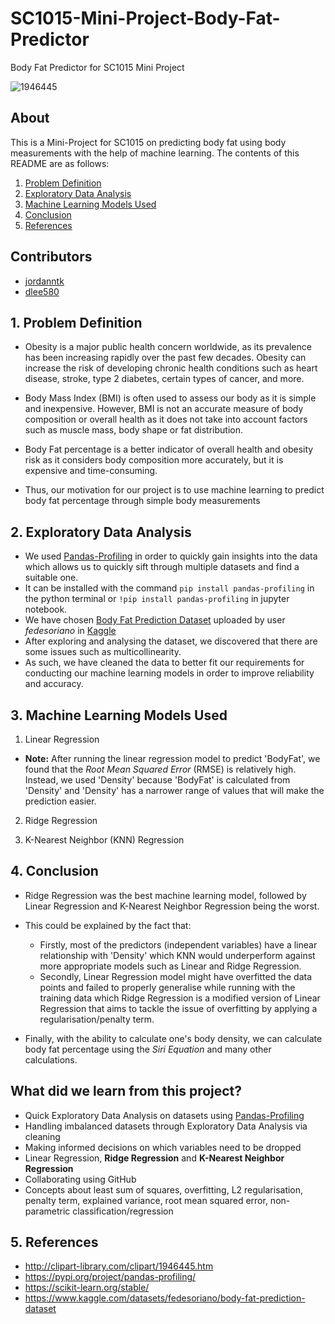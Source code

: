 # SC1015-Mini-Project-Body-Fat-Predictor
Body Fat Predictor for SC1015 Mini Project

![1946445](https://user-images.githubusercontent.com/131585577/233834977-b1341a70-0a2a-4359-80b2-376feced3154.jpg)


## About

This is a Mini-Project for SC1015 on predicting body fat using body measurements with the help of machine learning. The contents of this README are as follows:

1. [Problem Definition](#1-Problem-Definition)
2. [Exploratory Data Analysis](#2-Exploratory-Data-Analysis)
3. [Machine Learning Models Used](#3-Machine-Learning-Models-Used)
4. [Conclusion](#4-Conclusion)
5. [References](#5-References)

  
## Contributors

- [jordanntk](https://github.com/jordanntk)
- [dlee580](https://github.com/dlee580)

## 1. Problem Definition

- Obesity is a major public health concern worldwide, as its prevalence has been increasing rapidly over the past few decades. Obesity can increase the risk of developing chronic health conditions such as heart disease, stroke, type 2 diabetes, certain types of cancer, and more.
- Body Mass Index (BMI) is often used to assess our body as it is simple and inexpensive. However, BMI is not an accurate measure of body composition or overall health as it does not take into account factors such as muscle mass, body shape or fat distribution.

- Body Fat percentage is a better indicator of overall health and obesity risk as it considers body composition more accurately, but it is expensive and time-consuming.
- Thus, our motivation for our project is to use machine learning to predict body fat percentage through simple body measurements

## 2. Exploratory Data Analysis
- We used [Pandas-Profiling](https://pypi.org/project/pandas-profiling/) in order to quickly gain insights into the data which allows us to quickly sift through multiple datasets and find a suitable one.
- It can be installed with the command `pip install pandas-profiling` in the python terminal or `!pip install pandas-profiling` in jupyter notebook.
- We have chosen [Body Fat Prediction Dataset](https://www.kaggle.com/datasets/fedesoriano/body-fat-prediction-dataset) uploaded by user *fedesoriano* in [Kaggle](https://www.kaggle.com/)
- After exploring and analysing the dataset, we discovered that there are some issues such as multicollinearity.
- As such, we have cleaned the data to better fit our requirements for conducting our machine learning models in order to improve reliability and accuracy.
## 3. Machine Learning Models Used

1. Linear Regression
- **Note:** After running the linear regression model to predict 'BodyFat', we found that the *Root Mean Squared Error* (RMSE) is relatively high. Instead, we used 'Density' because 'BodyFat' is calculated from 'Density' and 'Density' has a narrower range of values that will make the prediction easier.
2. Ridge Regression

3. K-Nearest Neighbor (KNN) Regression

## 4. Conclusion

- Ridge Regression was the best machine learning model, followed by Linear Regression and K-Nearest Neighbor Regression being the worst.
- This could be explained by the fact that:
  - Firstly, most of the predictors (independent variables) have a linear relationship with 'Density' which KNN would underperform against more appropriate models such as Linear and Ridge Regression.
  - Secondly, Linear Regression model might have overfitted the data points and failed to properly generalise while running with the training data which Ridge Regression is a modified version of Linear Regression that aims to tackle the issue of overfitting by applying a regularisation/penalty term. 
  
- Finally, with the ability to calculate one's body density, we can calculate body fat percentage using the *Siri Equation* and many other calculations.


## What did we learn from this project?
- Quick Exploratory Data Analysis on datasets using [Pandas-Profiling](https://pypi.org/project/pandas-profiling/)
- Handling imbalanced datasets through Exploratory Data Analysis via cleaning
- Making informed decisions on which variables need to be dropped
- Linear Regression, **Ridge Regression** and **K-Nearest Neighbor Regression**
- Collaborating using GitHub
- Concepts about least sum of squares, overfitting, L2 regularisation, penalty term, explained variance, root mean squared error, non-parametric classification/regression


## 5. References
- http://clipart-library.com/clipart/1946445.htm
- https://pypi.org/project/pandas-profiling/
- https://scikit-learn.org/stable/
- https://www.kaggle.com/datasets/fedesoriano/body-fat-prediction-dataset


